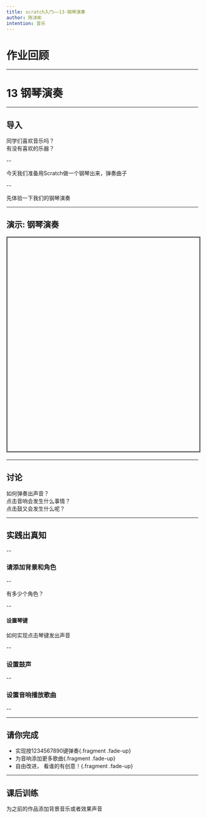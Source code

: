 ```yaml
---
title: scratch入门——13-钢琴演奏
author: 陈泽彬
intention: 音乐
---
```


# 作业回顾

---

# 13 钢琴演奏

---

## 导入

同学们喜欢音乐吗？  
有没有喜欢的乐器？  


--

今天我们准备用Scratch做一个钢琴出来，弹奏曲子


--

先体验一下我们的钢琴演奏

---

## 演示: 钢琴演奏

<iframe data-src="https://kada.163.com/project/3995320-2506047.htm" width="800" height="560" frameborder="0" marginwidth="0" marginheight="0" scrolling="yes" style="border:3px solid #666; margin-bottom:5px; max-width: 100%;" allowfullscreen=""></iframe>

---

## 讨论

如何弹奏出声音？  
点击音响会发生什么事情？  
点击鼓又会发生什么呢？  

---

## 实践出真知

--

### 请添加背景和角色

--

有多少个角色？  

--

#### 设置琴键

如何实现点击琴键发出声音


--

### 设置鼓声


--

### 设置音响播放歌曲

--



---


## 请你完成

- 实现按1234567890键弹奏{.fragment .fade-up}
- 为音响添加更多歌曲{.fragment .fade-up}
- 自由改进， 看谁的有创意！{.fragment .fade-up}

---

## 课后训练

为之前的作品添加背景音乐或者效果声音